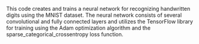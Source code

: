 This code creates and trains a neural network for recognizing handwritten digits using the MNIST dataset. The neural network consists of several convolutional and fully connected layers and utilizes the TensorFlow library for training using the Adam optimization algorithm and the sparse_categorical_crossentropy loss function.
